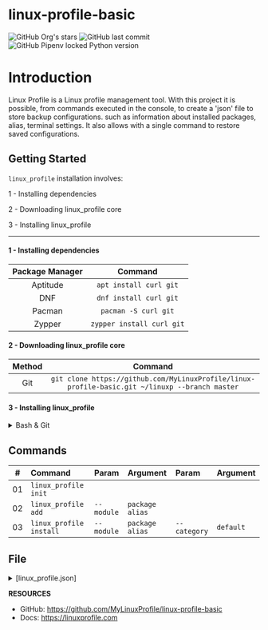 # linux-profile-basic

![GitHub Org's stars](https://img.shields.io/github/stars/MyLinuxProfile?label=LinuxProfile&style=flat-square)
![GitHub last commit](https://img.shields.io/github/last-commit/MyLinuxProfile/linux-profile-basic?style=flat-square)
![GitHub Pipenv locked Python version](https://img.shields.io/github/pipenv/locked/python-version/MyLinuxProfile/linux-profile?style=flat-square)

# Introduction
Linux Profile is a Linux profile management tool. With this project it is possible, from commands executed in the console, to create a 'json' file to store backup configurations. such as information about installed packages, alias, terminal settings. It also allows with a single command to restore saved configurations.

## Getting Started

`linux_profile` installation involves:

1 - Installing dependencies

2 - Downloading linux_profile core

3 - Installing linux_profile

<hr>

#### 1 - Installing dependencies

| Package Manager    | Command                   |
| :----------------: | :-----------------------: |
| Aptitude	         | `apt install curl git`    |
| DNF	             | `dnf install curl git`    |
| Pacman	         | `pacman -S curl git`      |
| Zypper	         | `zypper install curl git` |

#### 2 - Downloading linux_profile core
| Method             | Command                                                                                      |
| :----------------: | :------------------------------------------------------------------------------------------: |
| Git   	         | `git clone https://github.com/MyLinuxProfile/linux-profile-basic.git ~/linuxp --branch master` |

#### 3 - Installing linux_profile

<details>
  <summary>Bash & Git</summary>
    
  Add the following to ~/.bashrc:

    export PATH=$PATH":$HOME/linuxp"

</details>

## Commands

| #      | Command                    | Param         | Argument              | Param           | Argument      |
|--------|:---------------------------|:--------------|:----------------------| :---------------|:--------------|
| 01     | ``linux_profile init``     |               |                       |                 |               |
| 02     | ``linux_profile add``      | ``--module``  | ``package`` ``alias`` |                 |               |
| 03     | ``linux_profile install``  | ``--module``  | ``package`` ``alias`` | ``--category``  | ``default``   |

## File 

<details>
  <summary>[linux_profile.json]</summary>
  
    {
      "package": {
          "default": [
              {
                  "id": "AAD6CFE240944748ADDC999A6BA48FB9",
                  "type": "apt-get",
                  "name": "curl",
                  "url": null,
                  "file": null
              }
          ],
          "music": [
              {
                  "id": "BDCA1EE005C5421E931F3A7C07C57110",
                  "type": "snap",
                  "name": "spotify",
                  "url": null,
                  "file": null
              }
          ],
          "dev": [
              {
                  "id": "74A91CA8E2F24DC28E20B4B99EB4D0EA",
                  "type": "apt-get",
                  "name": "git",
                  "url": null,
                  "file": null
              }
          ]
      },
      "alias": {
          "default": [],
          "dev": [
              {
                  "id": "4EB1C7EA7BAF4A70BC40FE04B7EC7581",
                  "content": "gitconfig--globaluser.name",
                  "command": "git_name"
              },
              {
                  "id": "5ED4967EF17C4730A26970B20E8D1F14",
                  "content": "gitconfig--globaluser.email",
                  "command": "git_email"
              }
          ],
          "python": [
              {
                  "id": "88B57A16A13247B4A56CE90E44BFD607",
                  "content": "sourcevenv/bin/activate",
                  "command": "activate"
              },
              {
                  "id": "D4C55E7F64884983A88257CE3DBAB87C",
                  "content": "echo'Python!'",
                  "command": "py3"
              }
          ]
      },
      "terminal": {
          "default": []
      }
    }
  
</details>

**RESOURCES**
- GitHub: https://github.com/MyLinuxProfile/linux-profile-basic
- Docs:   https://linuxprofile.com
